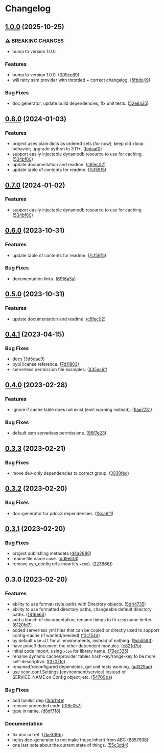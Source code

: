 # Changelog

## [1.0.0](https://github.com/joshorr/xcon/compare/v0.5.0...v1.0.0) (2025-10-25)


### ⚠ BREAKING CHANGES

* bump to version 1.0.0.

### Features

* bump to version 1.0.0. ([009cc69](https://github.com/joshorr/xcon/commit/009cc69917ba986e81f7786e20685d05db093d04))
* will retry ssm provider with throttled + correct changelog. ([5fbdc49](https://github.com/joshorr/xcon/commit/5fbdc495157a9dd0a19baf1e114e5c1cb1508fa4))


### Bug Fixes

* doc generator, update build dependencies, fix unit tests. ([52e8a35](https://github.com/joshorr/xcon/commit/52e8a35d7d0e5123856c03d1c87f8874c3e2a64e))

## [0.8.0](https://github.com/xyngular/py-xcon/compare/v0.7.0...v0.8.0) (2024-01-03)


### Features

* project uses plain dicts as ordered sets (for now), keep old xloop behavior; upgrade python to 3.11+. ([fedaaf0](https://github.com/joshorr/xcon/commit/fedaaf01efaac5185601ea8781cc4cebf4b86e3d))
* support easily injectable dynamodb resource to use for caching. ([534bf00](https://github.com/joshorr/xcon/commit/534bf00f6e57365c3bf084734e6525f140c09ee0))
* update documentation and readme. ([c9fec02](https://github.com/joshorr/xcon/commit/c9fec023477ef2878a0e1be22d12b94cfab85fa9))
* update table of contents for readme. ([7cf59f5](https://github.com/joshorr/xcon/commit/7cf59f527773754e803f9f5d086c7060dc9b26aa))

## [0.7.0](https://github.com/xyngular/py-xcon/compare/v0.6.0...v0.7.0) (2024-01-02)


### Features

* support easily injectable dynamodb resource to use for caching. ([534bf00](https://github.com/xyngular/py-xcon/commit/534bf00f6e57365c3bf084734e6525f140c09ee0))

## [0.6.0](https://github.com/xyngular/py-xcon/compare/v0.5.0...v0.6.0) (2023-10-31)


### Features

* update table of contents for readme. ([7cf59f5](https://github.com/xyngular/py-xcon/commit/7cf59f527773754e803f9f5d086c7060dc9b26aa))


### Bug Fixes

* documentation links. ([69f6a3a](https://github.com/xyngular/py-xcon/commit/69f6a3ab29f2a04851e34645ea6147eb40f6d4e6))

## [0.5.0](https://github.com/xyngular/py-xcon/compare/v0.4.1...v0.5.0) (2023-10-31)


### Features

* update documentation and readme. ([c9fec02](https://github.com/xyngular/py-xcon/commit/c9fec023477ef2878a0e1be22d12b94cfab85fa9))

## [0.4.1](https://github.com/xyngular/py-xcon/compare/v0.4.0...v0.4.1) (2023-04-15)


### Bug Fixes

* docs ([3d5dae9](https://github.com/xyngular/py-xcon/commit/3d5dae9cd21770370f6661df7901f8d74477247e))
* pypi license reference. ([7d11803](https://github.com/xyngular/py-xcon/commit/7d11803b82df183b0402fb064dd5efb2f3ede783))
* serverless permission file examples. ([435ea6f](https://github.com/xyngular/py-xcon/commit/435ea6feffdf260dd6e2163fe6f4bbf6a20d6529))

## [0.4.0](https://github.com/xyngular/py-xcon/compare/v0.3.3...v0.4.0) (2023-02-28)


### Features

* ignore if cache table does not exist (emit warning instead). ([9ae7731](https://github.com/xyngular/py-xcon/commit/9ae773187090619b590d235812a52986607302a6))


### Bug Fixes

* default ssm serverless permissions. ([96f7e23](https://github.com/xyngular/py-xcon/commit/96f7e237c55f5d3eda17afa62d1a7f405b9b7231))

## [0.3.3](https://github.com/xyngular/py-xcon/compare/v0.3.2...v0.3.3) (2023-02-21)


### Bug Fixes

* move dev-only dependencies to correct group. ([0830fec](https://github.com/xyngular/py-xcon/commit/0830fece38c3964a772b3cd93a5d02c21a5565a7))

## [0.3.2](https://github.com/xyngular/py-xcon/compare/v0.3.1...v0.3.2) (2023-02-20)


### Bug Fixes

* doc-generator for pdoc3 dependencies. ([f8ca9f1](https://github.com/xyngular/py-xcon/commit/f8ca9f133c3610fe507c4d7959e67be73450e57b))

## [0.3.1](https://github.com/xyngular/py-xcon/compare/v0.3.0...v0.3.1) (2023-02-20)


### Bug Fixes

* project publishing metadata ([d4a2886](https://github.com/xyngular/py-xcon/commit/d4a2886ee1a2ef3a88db58fd6c4d9f83538b700a))
* reame file name case. ([dd9e513](https://github.com/xyngular/py-xcon/commit/dd9e5137d4e80e3c94dc45dee0035b4ff7dd5898))
* remove xyn_config refs (now it's `xcon`). ([223666f](https://github.com/xyngular/py-xcon/commit/223666f9085ede6a008b967dfac77ff50a5d685f))

## 0.3.0 (2023-02-20)


### Features

* ability to use format-style paths with Directory objects. ([5d44735](https://github.com/xyngular/py-xcon/commit/5d44735a83beb9ba20c3550d59f9f715d98144fa))
* ability to use formatted directory paths, changeable default directory paths. ([1816e63](https://github.com/xyngular/py-xcon/commit/1816e639ab009e5ebaeafb02af90bf76ceb95bca))
* add a bunch of documentation, rename things to fit `xcon` name better. ([6120fd7](https://github.com/xyngular/py-xcon/commit/6120fd73b2add437c120fac14d1f6c64128523b7))
* added serverless yml files that can be copied or directly used to support config-cache (if wanted/needed) ([f3c154d](https://github.com/xyngular/py-xcon/commit/f3c154dda5e79b54313034bf5b46464b726ea1de))
* by default use `all` for all environments, instead of nothing. ([9cb5593](https://github.com/xyngular/py-xcon/commit/9cb55939a5f4b0c20e779d7c7cf99fc9e941275e))
* have pdoc3 document the other dependent modules. ([c821d7b](https://github.com/xyngular/py-xcon/commit/c821d7bb62963e77bd4c3741867d8e61ccdfc2ae))
* initial code import, using `xcon` for library name. ([79ec325](https://github.com/xyngular/py-xcon/commit/79ec32526e0f6e28c5eb3f03b368d36e5f84f026))
* rename dynamo cache/provider tables hash-key/range-key to be more self-descriptive. ([f3707fc](https://github.com/xyngular/py-xcon/commit/f3707fc0d8a97f1be8af1e4b45bf264e3058dc10))
* renamed/reconfigured dependcies, got unit tests working. ([ad325ad](https://github.com/xyngular/py-xcon/commit/ad325adb81826f8a5de2a45d3eeda1b2a4045e2b))
* use xcon.conf.Settings.[environment/service] instead of SERVICE_NAME on Config object; etc. ([54709ba](https://github.com/xyngular/py-xcon/commit/54709babb4cf4de5d117e5624ff7201ff8f55a7d))


### Bug Fixes

* add tomlkit dep ([3db114e](https://github.com/xyngular/py-xcon/commit/3db114e1deeb1bd354d44274451cc82d6394e830))
* remove unneeded code ([f08e057](https://github.com/xyngular/py-xcon/commit/f08e05726678d3cb1f3dbf160f19a44f0631b4d6))
* type in name. ([d8df718](https://github.com/xyngular/py-xcon/commit/d8df718aa1579b863c051ccdfa189548415013f3))


### Documentation

* fix doc url ref. ([7be339b](https://github.com/xyngular/py-xcon/commit/7be339b449d0a71273e75525a610f8c99f926af2))
* helps doc-generator to not make these inherit from ABC ([8857908](https://github.com/xyngular/py-xcon/commit/8857908750b60f9232ef9d943dd56bd8fc0fc6b4))
* one last note about the current state of things. ([55c3dd4](https://github.com/xyngular/py-xcon/commit/55c3dd4308f6e69fdb28500ceef68475ae39372c))
